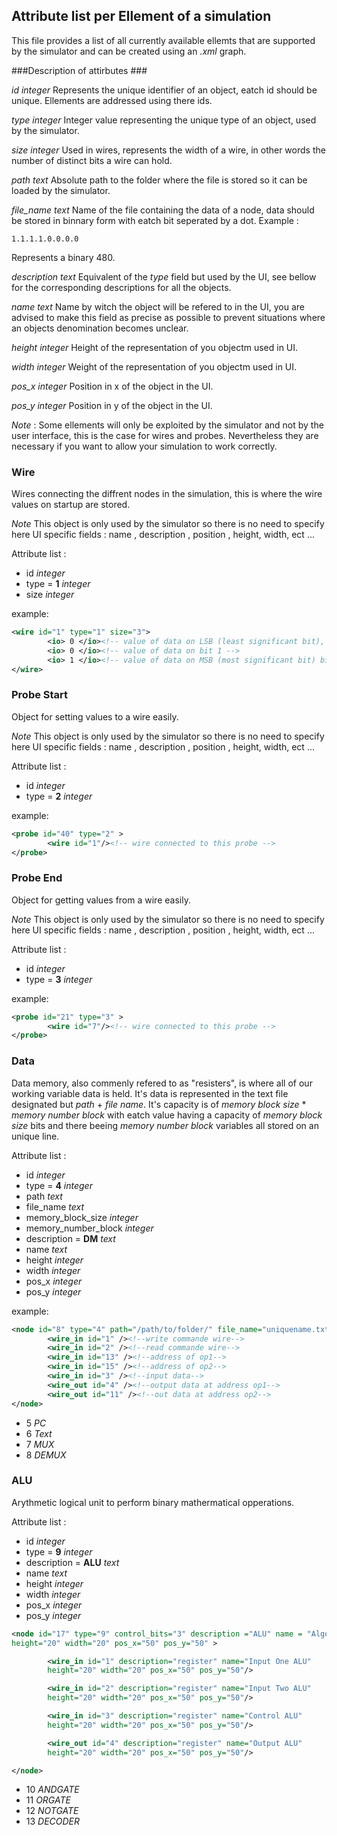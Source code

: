 ## Attribute list per Ellement of a simulation

This file provides a list of all currently available ellemts that are supported
by the simulator and can be created using an *.xml* graph.

###Description of attirbutes ###

*id* _integer_
Represents the unique identifier of an object, eatch id should be unique. Ellements are
addressed using there ids.

*type* _integer_
Integer value representing the unique type of an object, used by the simulator.

*size* _integer_
Used in wires, represents the width of a wire, in other words the number of distinct
bits a wire can hold.

*path* _text_
Absolute path to the folder where the file is stored so it can be loaded by the simulator.

*file\_name* _text_
Name of the file containing the data of a node, data should be stored in binnary form with
eatch bit seperated by a dot.
Example :
```
1.1.1.1.0.0.0.0
```
Represents a binary 480.

*description* _text_
Equivalent of the _type_ field but used by the UI, see bellow for the corresponding descriptions
for all the objects.

*name* _text_
Name by witch the object will be refered to in the UI, you are advised to make this field
as precise as possible to prevent situations where an objects denomination becomes unclear.

*height* _integer_
Height of the representation of you objectm used in UI.

*width* _integer_
Weight of the representation of you objectm used in UI.

*pos\_x* _integer_
Position in x of the object in the UI.

*pos\_y* _integer_
Position in y of the object in the UI.

_Note_ :
Some ellements will only be exploited by the simulator and not by the user interface, this
is the case for wires and probes. Nevertheless they are necessary if you want to allow your
simulation to work correctly.


### Wire

Wires connecting the diffrent nodes in the simulation, this is where the wire values on
startup are stored.

_Note_
This object is only used by the simulator
so there is no need to specify here UI specific fields : name , description , position , height, width, ect ...

Attribute list :
- id _integer_
- type = **1** _integer_
- size _integer_

example:
```xml
<wire id="1" type="1" size="3">
		<io> 0 </io><!-- value of data on LSB (least significant bit), bit 0-->
		<io> 0 </io><!-- value of data on bit 1 -->
		<io> 1 </io><!-- value of data on MSB (most significant bit) bit 2 -->
</wire>
```

### Probe Start

Object for setting values to a wire easily.

_Note_
This object is only used by the simulator
so there is no need to specify here UI specific fields : name , description , position , height, width, ect ...


Attribute list :
- id _integer_
- type = **2** _integer_

example:
```xml
<probe id="40" type="2" >
		<wire id="1"/><!-- wire connected to this probe -->
</probe>
```
### Probe End

Object for getting values from a wire easily.

_Note_
This object is only used by the simulator
so there is no need to specify here UI specific fields : name , description , position , height, width, ect ...


Attribute list :
- id _integer_
- type = **3** _integer_

example:
```xml
<probe id="21" type="3" >
		<wire id="7"/><!-- wire connected to this probe -->
</probe>
```

### Data

Data memory, also commenly refered to as "resisters", is where all of our working variable data is held.
It's data is represented in the text file designated but _path_ + _file name_. It's
capacity is of _memory block size_ * _memory number block_ with eatch value having a capacity of
_memory block size_ bits and there beeing _memory number block_ variables all stored on an unique line.

Attribute list :
- id _integer_
- type = **4** _integer_
- path _text_
- file\_name _text_
- memory\_block\_size _integer_
- memory\_number\_block _integer_
- description = **DM** _text_
- name _text_
- height _integer_
- width _integer_
- pos_x _integer_
- pos_y _integer_

example:
```xml
<node id="8" type="4" path="/path/to/folder/" file_name="uniquename.txt" memory_block_size="14" memory_number_block="8"><!-- data memory node -->
        <wire_in id="1" /><!--write commande wire-->
        <wire_in id="2" /><!--read commande wire-->
        <wire_in id="13" /><!--address of op1-->
        <wire_in id="15" /><!--address of op2-->
        <wire_in id="3" /><!--input data-->
        <wire_out id="4" /><!--output data at address op1-->
        <wire_out id="11" /><!--out data at address op2-->
</node>
```

+ 5  _PC_
+ 6  _Text_
+ 7  _MUX_
+ 8  _DEMUX_

### ALU

Arythmetic logical unit to perform binary mathermatical opperations.

Attribute list :
- id _integer_
- type = **9** _integer_
- description = **ALU** _text_
- name _text_
- height _integer_
- width _integer_
- pos_x _integer_
- pos_y _integer_

```xml
<node id="17" type="9" control_bits="3" description ="ALU" name = "Algorithmic Logic Unit"
height="20" width="20" pos_x="50" pos_y="50" >

        <wire_in id="1" description="register" name="Input One ALU"
        height="20" width="20" pos_x="50" pos_y="50"/>

        <wire_in id="2" description="register" name="Input Two ALU"
        height="20" width="20" pos_x="50" pos_y="50"/>

        <wire_in id="3" description="register" name="Control ALU"
        height="20" width="20" pos_x="50" pos_y="50"/>

        <wire_out id="4" description="register" name="Output ALU"
        height="20" width="20" pos_x="50" pos_y="50"/>

</node>
```


+ 10 _ANDGATE_
+ 11 _ORGATE_
+ 12 _NOTGATE_
+ 13 _DECODER_
